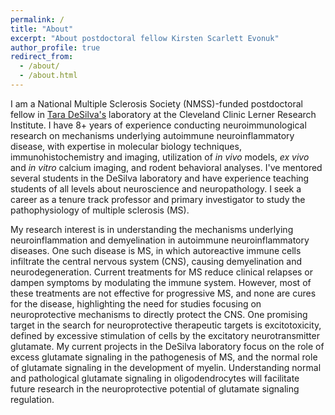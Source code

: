 ```yaml
---
permalink: /
title: "About"
excerpt: "About postdoctoral fellow Kirsten Scarlett Evonuk"
author_profile: true
redirect_from: 
  - /about/
  - /about.html
---
```


I am a National Multiple Sclerosis Society (NMSS)-funded postdoctoral fellow in <a href="https://www.lerner.ccf.org/neurosci/desilva/" target="_blank">Tara DeSilva's</a> laboratory at the Cleveland Clinic Lerner Research Institute. I have 8+ years of experience conducting neuroimmunological research on mechanisms underlying autoimmune neuroinflammatory disease, with expertise in molecular biology techniques, immunohistochemistry and imaging, utilization of <i>in vivo</i> models, <i>ex vivo</i> and <i>in vitro</i> calcium imaging, and rodent behavioral analyses. I've mentored several students in the DeSilva laboratory and have experience teaching students of all levels about neuroscience and neuropathology. I seek a career as a tenure track professor and primary investigator to study the pathophysiology of multiple sclerosis (MS).

My research interest is in understanding the mechanisms underlying neuroinflammation and demyelination in autoimmune neuroinflammatory diseases. One such disease is MS, in which autoreactive immune cells infiltrate the central nervous system (CNS), causing demyelination and neurodegeneration. Current treatments for MS reduce clinical relapses or dampen symptoms by modulating the immune system. However, most of these treatments are not effective for progressive MS, and none are cures for the disease, highlighting the need for studies focusing on neuroprotective mechanisms to directly protect the CNS.  One promising target in the search for neuroprotective therapeutic targets is excitotoxicity, defined by excessive stimulation of cells by the excitatory neurotransmitter glutamate. My current projects in the DeSilva laboratory focus on the role of excess glutamate signaling in the pathogenesis of MS, and the normal role of glutamate signaling in the development of myelin. Understanding normal and pathological glutamate signaling in oligodendrocytes will facilitate future research in the neuroprotective potential of glutamate signaling regulation.